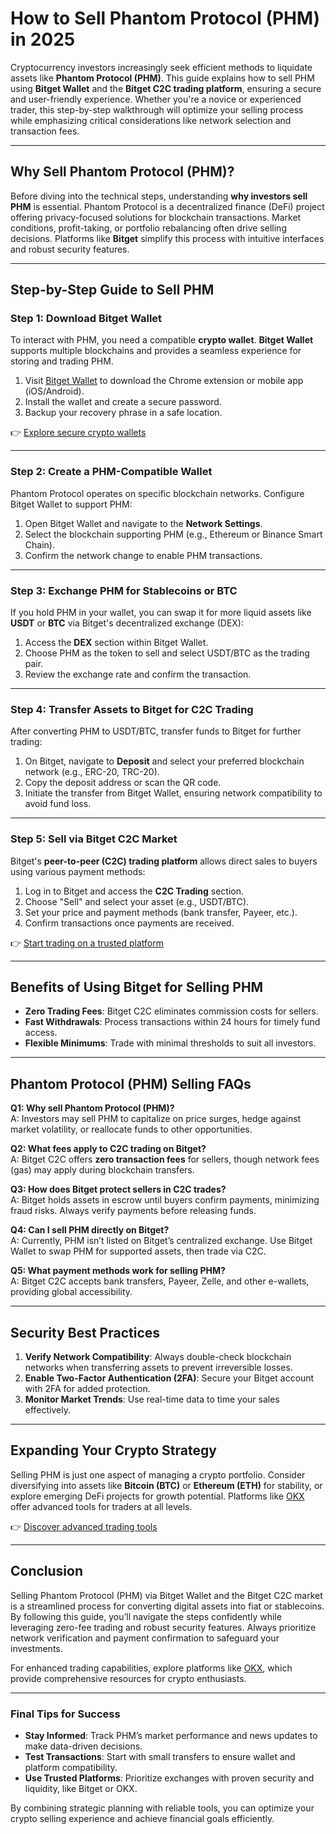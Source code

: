 # How to Sell Phantom Protocol (PHM) in 2025  

Cryptocurrency investors increasingly seek efficient methods to liquidate assets like **Phantom Protocol (PHM)**. This guide explains how to sell PHM using **Bitget Wallet** and the **Bitget C2C trading platform**, ensuring a secure and user-friendly experience. Whether you're a novice or experienced trader, this step-by-step walkthrough will optimize your selling process while emphasizing critical considerations like network selection and transaction fees.  

---

## Why Sell Phantom Protocol (PHM)?  

Before diving into the technical steps, understanding **why investors sell PHM** is essential. Phantom Protocol is a decentralized finance (DeFi) project offering privacy-focused solutions for blockchain transactions. Market conditions, profit-taking, or portfolio rebalancing often drive selling decisions. Platforms like **Bitget** simplify this process with intuitive interfaces and robust security features.  

---

## Step-by-Step Guide to Sell PHM  

### Step 1: Download Bitget Wallet  

To interact with PHM, you need a compatible **crypto wallet**. **Bitget Wallet** supports multiple blockchains and provides a seamless experience for storing and trading PHM.  

1. Visit [Bitget Wallet](https://web3.bitget.com) to download the Chrome extension or mobile app (iOS/Android).  
2. Install the wallet and create a secure password.  
3. Backup your recovery phrase in a safe location.  

👉 [Explore secure crypto wallets](https://bit.ly/okx-bonus)  

---

### Step 2: Create a PHM-Compatible Wallet  

Phantom Protocol operates on specific blockchain networks. Configure Bitget Wallet to support PHM:  

1. Open Bitget Wallet and navigate to the **Network Settings**.  
2. Select the blockchain supporting PHM (e.g., Ethereum or Binance Smart Chain).  
3. Confirm the network change to enable PHM transactions.  

---

### Step 3: Exchange PHM for Stablecoins or BTC  

If you hold PHM in your wallet, you can swap it for more liquid assets like **USDT** or **BTC** via Bitget's decentralized exchange (DEX):  

1. Access the **DEX** section within Bitget Wallet.  
2. Choose PHM as the token to sell and select USDT/BTC as the trading pair.  
3. Review the exchange rate and confirm the transaction.  

---

### Step 4: Transfer Assets to Bitget for C2C Trading  

After converting PHM to USDT/BTC, transfer funds to Bitget for further trading:  

1. On Bitget, navigate to **Deposit** and select your preferred blockchain network (e.g., ERC-20, TRC-20).  
2. Copy the deposit address or scan the QR code.  
3. Initiate the transfer from Bitget Wallet, ensuring network compatibility to avoid fund loss.  

---

### Step 5: Sell via Bitget C2C Market  

Bitget's **peer-to-peer (C2C) trading platform** allows direct sales to buyers using various payment methods:  

1. Log in to Bitget and access the **C2C Trading** section.  
2. Choose "Sell" and select your asset (e.g., USDT/BTC).  
3. Set your price and payment methods (bank transfer, Payeer, etc.).  
4. Confirm transactions once payments are received.  

👉 [Start trading on a trusted platform](https://bit.ly/okx-bonus)  

---

## Benefits of Using Bitget for Selling PHM  

- **Zero Trading Fees**: Bitget C2C eliminates commission costs for sellers.  
- **Fast Withdrawals**: Process transactions within 24 hours for timely fund access.  
- **Flexible Minimums**: Trade with minimal thresholds to suit all investors.  

---

## Phantom Protocol (PHM) Selling FAQs  

**Q1: Why sell Phantom Protocol (PHM)?**  
A: Investors may sell PHM to capitalize on price surges, hedge against market volatility, or reallocate funds to other opportunities.  

**Q2: What fees apply to C2C trading on Bitget?**  
A: Bitget C2C offers **zero transaction fees** for sellers, though network fees (gas) may apply during blockchain transfers.  

**Q3: How does Bitget protect sellers in C2C trades?**  
A: Bitget holds assets in escrow until buyers confirm payments, minimizing fraud risks. Always verify payments before releasing funds.  

**Q4: Can I sell PHM directly on Bitget?**  
A: Currently, PHM isn’t listed on Bitget’s centralized exchange. Use Bitget Wallet to swap PHM for supported assets, then trade via C2C.  

**Q5: What payment methods work for selling PHM?**  
A: Bitget C2C accepts bank transfers, Payeer, Zelle, and other e-wallets, providing global accessibility.  

---

## Security Best Practices  

1. **Verify Network Compatibility**: Always double-check blockchain networks when transferring assets to prevent irreversible losses.  
2. **Enable Two-Factor Authentication (2FA)**: Secure your Bitget account with 2FA for added protection.  
3. **Monitor Market Trends**: Use real-time data to time your sales effectively.  

---

## Expanding Your Crypto Strategy  

Selling PHM is just one aspect of managing a crypto portfolio. Consider diversifying into assets like **Bitcoin (BTC)** or **Ethereum (ETH)** for stability, or explore emerging DeFi projects for growth potential. Platforms like [OKX](https://bit.ly/okx-bonus) offer advanced tools for traders at all levels.  

👉 [Discover advanced trading tools](https://bit.ly/okx-bonus)  

---

## Conclusion  

Selling Phantom Protocol (PHM) via Bitget Wallet and the Bitget C2C market is a streamlined process for converting digital assets into fiat or stablecoins. By following this guide, you’ll navigate the steps confidently while leveraging zero-fee trading and robust security features. Always prioritize network verification and payment confirmation to safeguard your investments.  

For enhanced trading capabilities, explore platforms like [OKX](https://bit.ly/okx-bonus), which provide comprehensive resources for crypto enthusiasts.  

---  

### Final Tips for Success  

- **Stay Informed**: Track PHM’s market performance and news updates to make data-driven decisions.  
- **Test Transactions**: Start with small transfers to ensure wallet and platform compatibility.  
- **Use Trusted Platforms**: Prioritize exchanges with proven security and liquidity, like Bitget or OKX.  

By combining strategic planning with reliable tools, you can optimize your crypto selling experience and achieve financial goals efficiently.